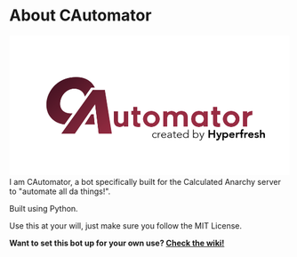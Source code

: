 # About CAutomator
![CAutomator logo](/cautomator.png)
I am CAutomator, a bot specifically built for the Calculated Anarchy server to "automate all da things!".

Built using Python.

Use this at your will, just make sure you follow the MIT License.

**Want to set this bot up for your own use? [Check the wiki!](https://github.com/Hyperfresh8080/CAutomator/wiki/Setup)**
